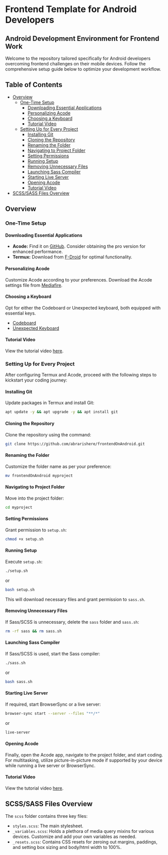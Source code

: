 # Frontend Template for Android Developers
## Android Development Environment for Frontend Work

Welcome to the repository tailored specifically for Android developers overcoming frontend challenges on their mobile devices. Follow the comprehensive setup guide below to optimize your development workflow.

## Table of Contents

- [Overview](#overview)
  - [One-Time Setup](#one-time-setup)
    - [Downloading Essential Applications](#downloading-essential-applications)
    - [Personalizing Acode](#personalizing-acode)
    - [Choosing a Keyboard](#choosing-a-keyboard)
    - [Tutorial Video](#tutorial-video)
  - [Setting Up for Every Project](#setting-up-for-every-project)
    - [Installing Git](#installing-git)
    - [Cloning the Repository](#cloning-the-repository)
    - [Renaming the Folder](#renaming-the-folder)
    - [Navigating to Project Folder](#navigating-to-project-folder)
    - [Setting Permissions](#setting-permissions)
    - [Running Setup](#running-setup)
    - [Removing Unnecessary Files](#removing-unnecessary-files)
    - [Launching Sass Compiler](#launching-sass-compiler)
    - [Starting Live Server](#starting-live-server)
    - [Opening Acode](#opening-acode)
    - [Tutorial Video](#tutorial-video)
- [SCSS/SASS Files Overview](#scsssass-files-overview)

## Overview

### One-Time Setup

#### Downloading Essential Applications

- **Acode:** Find it on [GitHub](https://github.com/deadlyjack/Acode). Consider obtaining the pro version for enhanced performance.
- **Termux:** Download from [F-Droid](https://f-droid.org/en/packages/com.termux/) for optimal functionality.

#### Personalizing Acode

Customize Acode according to your preferences. Download the Acode settings file from [Mediafire](https://www.mediafire.com/file/e40b1rzehcqicm9/Acode.backup/file).

#### Choosing a Keyboard

Opt for either the Codeboard or Unexpected keyboard, both equipped with essential keys.

- [Codeboard](https://github.com/abrarishere/codeboard)
- [Unexpected Keyboard](https://github.com/Julow/Unexpected-Keyboard)

#### Tutorial Video

View the tutorial video [here](https://youtu.be/VSN0zjdY554).

### Setting Up for Every Project

After configuring Termux and Acode, proceed with the following steps to kickstart your coding journey:

#### Installing Git

Update packages in Termux and install Git:

```bash
apt update -y && apt upgrade -y && apt install git
```

#### Cloning the Repository

Clone the repository using the command:

```bash
git clone https://github.com/abrarishere/frontendOnAndroid.git
```

#### Renaming the Folder

Customize the folder name as per your preference:

```bash
mv frontendOnAndroid myproject
```

#### Navigating to Project Folder

Move into the project folder:

```bash
cd myproject
```

#### Setting Permissions

Grant permission to `setup.sh`:

```bash
chmod +x setup.sh
```

#### Running Setup

Execute `setup.sh`:

```bash
./setup.sh
```

or

```bash
bash setup.sh
```

This will download necessary files and grant permission to `sass.sh`.

#### Removing Unnecessary Files

If Sass/SCSS is unnecessary, delete the `sass` folder and `sass.sh`:

```bash
rm -rf sass && rm sass.sh
```

#### Launching Sass Compiler

If Sass/SCSS is used, start the Sass compiler:

```bash
./sass.sh
```

or

```bash
bash sass.sh
```

#### Starting Live Server

If required, start BrowserSync or a live server:

```bash
browser-sync start --server --files "**/*"
```

or

```bash
live-server
```

#### Opening Acode

Finally, open the Acode app, navigate to the project folder, and start coding. For multitasking, utilize picture-in-picture mode if supported by your device while running a live server or BrowserSync.

#### Tutorial Video

View the tutorial video [here](https://youtu.be/ooJqWiwLd_s).

## SCSS/SASS Files Overview

The `scss` folder contains three key files:

- `styles.scss`: The main stylesheet.
- `_variables.scss`: Holds a plethora of media query mixins for various devices. Customize and add your own variables as needed.
- `_resets.scss`: Contains CSS resets for zeroing out margins, paddings, and setting box sizing and body/html width to 100%.
